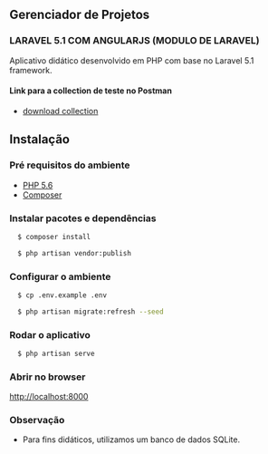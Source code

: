 ## Gerenciador de Projetos

### LARAVEL 5.1 COM ANGULARJS (MODULO DE LARAVEL)

Aplicativo didático desenvolvido em PHP com base no Laravel 5.1 framework.

#### Link para a collection de teste no Postman 

* [download collection](https://www.getpostman.com/collections/ce1cf59ba50cba22b17a)

## Instalação

### Pré requisitos do ambiente

* [PHP 5.6](https://secure.php.net)
* [Composer](https://getcomposer.org)

### Instalar pacotes e dependências

```sh
  $ composer install

  $ php artisan vendor:publish
```

### Configurar o ambiente

```sh
  $ cp .env.example .env

  $ php artisan migrate:refresh --seed
```

### Rodar o aplicativo

```sh
  $ php artisan serve
```

### Abrir no browser

[http://localhost:8000](http://localhost:8000)


### Observação

* Para fins didáticos, utilizamos um banco de dados SQLite.


